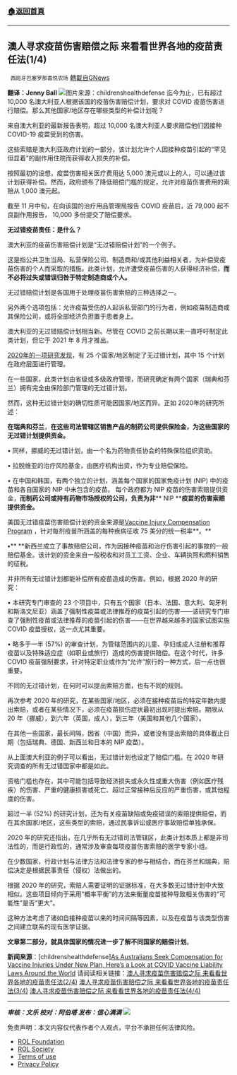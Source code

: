 ###  [:house:返回首頁](https://github.com/ourhimalayas/txt)
---


## 澳人寻求疫苗伤害赔偿之际 来看看世界各地的疫苗责任法(1/4)
` 西班牙巴塞罗那喜悦农场` [轉載自GNews](https://gnews.org/zh-hans/1718949/)

**翻译：Jenny Ball**
![](https://assets.gnews.org/wp-content/uploads/2021/12/tempsnip29.png)图片来源：childrenshealthdefense
迄今为止，已有超过 10,000 名澳大利亚人根据该国的疫苗伤害赔偿计划，要求对 COVID 疫苗伤害进行赔偿。那么其他国家/地区存在哪些类型的补偿计划呢？

来自澳大利亚的最新报告表明，超过 10,000 名澳大利亚人要求赔偿他们因接种 COVID-19 疫苗受到的伤害。

这些索赔是澳大利亚政府计划的一部分，该计划允许个人因接种疫苗引起的“罕见但显着”的副作用住院而获得收入损失的补偿。

按照最初的设想，疫苗伤害相关医疗费用达 5,000 澳元或以上的人，可以通过该计划获得补偿。然而，政府颁布了降低赔偿门槛的规定，允许对疫苗伤害费用的索赔从 1,000 澳元起。

截至 11 月中旬，在向该国的治疗用品管理局报告 COVID 疫苗后，近 79,000 起不良副作用报告， 10,000 多份提交了赔偿要求。

**无过错疫苗责任：是什么？**

澳大利亚的疫苗伤害赔偿计划是“无过错赔偿计划”的一个例子。

这是指公共卫生当局、私营保险公司、制造商和/或其他利益相关者，为补偿受疫苗伤害的个人而采取的措施。此类计划，允许遭受疫苗伤害的人获得经济补偿，**而不必将过失或错误归咎于特定制造商或个人。**

无过错赔偿计划是各国用于处理疫苗伤害索赔的三种选择之一。

另外两个选项包括：允许疫苗受伤的人起诉私营部门的行为者，例如疫苗制造商或其保险公司，或将全部经济负担置于患者身上。

澳大利亚的无过错赔偿计划相当新。尽管在 COVID 之前长期以来一直呼吁制定此类计划，但它于 2021 年 8 月才推出。

[2020年的一项研究发现](https://journals.plos.org/plosone/article?id=10.1371/journal.pone.0233334)，有 25 个国家/地区制定了无过错计划，其中 15 个计划在政府层面进行管理。

在一些国家，此类计划由省级或多级政府管理，而研究确定有两个国家（瑞典和芬兰）拥有完全由保险部门管理的无过错计划。

然而，这种无过错计划的确切性质可能因国家/地区而异。正如 2020年的研究所述：

**在瑞典和芬兰**，**在这些司法管辖区销售产品的制药公司提供保险金，为这些国家的无过错计划提供资金。**

• 同样，挪威的无过错计划，由一个名为药物责任协会的特殊保险组织资助。

• 拉脱维亚的治疗风险基金，由医疗机构出资，作为专业赔偿保险。

• 在中国和韩国，有两个独立的计划，涵盖每个国家的国家免疫计划 (NIP) 中的疫苗和各自国家的 NIP 中未包含的疫苗。 每个政府都为 NIP 疫苗的伤害索赔提供资金，**而制药公司或持有药物市场授权的公司，负责为非**** NIP ****疫苗的伤害索赔提供资金。**

美国无过错疫苗伤害赔偿计划的资金来源是[Vaccine Injury Compensation Program](https://www.hrsa.gov/vaccine-compensation/about/index.html) ，针对每剂疫苗所涵盖的每种疾病征收 75 美分的统一税率**。**

**•**** **新西兰成立了事故赔偿公司，作为因接种疫苗和治疗伤害引起的事故的一般赔偿基金。该计划的资金来自一般税收和对员工工资、企业、车辆执照和燃料销售的征税。

并非所有无过错计划都能补偿所有疫苗造成的伤害。例如，根据 2020 年的研究：

• 本研究专门审查的 23 个项目中，只有五个国家（日本、法国、意大利、匈牙利和斯洛文尼亚）涵盖了强制性疫苗或法律推荐的疫苗引起的伤害——该研究专门审查了强制性疫苗或法律推荐的疫苗引起的伤害——在世界越来越多的国家试图实施 COVID 疫苗授权，这一点尤其重要。

• 略多于一半 (57%) 的审查计划，为管辖范围内的儿童、孕妇或成人注册和推荐疫苗以及特殊适应症（如职业或旅行）造成的伤害提供赔偿。在这个时代，许多 COVID 疫苗强制要求，针对特定职业或作为“允许”旅行的一种方式，后一点也很重要。

不同的无过错计划，在何时可以提出索赔方面，也有不同的规则。

再次参考 2020 年的研究，在某些国家/地区，必须在接种疫苗后的特定年数内提出索赔，或者在某些情况下，必须在疫苗损伤症状最初出现时提出索赔。期限从 20 年（挪威），到六年（英国，成人），到三年（美国和其他几个国家）。

在其他一些国家，最长间隔，因省（中国）而异，或者没有提出索赔的具体截止日期（包括瑞典、德国、新西兰和日本的 NIP 疫苗）。

从上面澳大利亚的例子可以看出，无过错计划也设定了赔偿门槛。在 2020 年研究调查的所有无过错国家中都是如此。

资格门槛也存在，其中可能包括导致经济损失或永久性或重大伤害（例如医疗残疾）的伤害、严重的健康损害或死亡、超过正常接种后反应的严重伤害，或其他程度的伤害。

超过一半 (52%) 的研究计划，还为有关疫苗缺陷或免疫错误的索赔提供赔偿，而在其余国家/地区，这些类型的索赔，通过民事诉讼或医疗事故赔偿单独承保。

2020 年的研究还指出，在几乎所有无过错司法管辖区，此类计划本质上都是非司法性的，而是行政性的，通常涉及审查每项疫苗伤害索赔的医学专家小组。

在少数国家，行政计划与法律方法和法律专家的参与相结合，而在芬兰和瑞典，赔偿决定是根据民事责任（侵权）法做出的。

根据 2020 年的研究，索赔人需要证明的证据标准，在大多数无过错计划中大致相似。这些项目倾向于采用“概率平衡”的方法来衡量疫苗接种导致相关伤害的“可能性”是否“更大”。

这种方法考虑了诸如自接种疫苗以来的时间间隔等因素，以及在疫苗与该类型伤害之间建立联系的现有医学证据。

**文章第二部分，就具体国家的情况进一步了解不同国家的赔偿计划**。

**新闻来源**：[childrenshealthdefense][As Australians Seek Compensation for Vaccine Injuries Under New Plan, Here’s a Look at COVID Vaccine Liability Laws Around the World](https://childrenshealthdefense.org/defender/australians-compensation-vaccine-injuries-covid-liability-laws/?utm_source=salsa&amp;eType=EmailBlastContent&amp;eId=8cf7f424-2864-4605-a376-bed243b320a3)
请阅读相关链接：[澳人寻求疫苗伤害赔偿之际 来看看世界各地的疫苗责任法(2/4)](https://gnews.org/zh-hans/1718971/)
[澳人寻求疫苗伤害赔偿之际 来看看世界各地的疫苗责任法(3/4)](https://gnews.org/zh-hans/1719035/)
[澳人寻求疫苗伤害赔偿之际 来看看世界各地的疫苗责任法(4/4)](https://gnews.org/zh-hans/1719051/)

* * *

***审核：文乐
校对：阿伯塔
发布：信心满满***
![](https://assets.gnews.org/wp-content/uploads/2021/12/GNEWS_CH.-1-3.jpeg)
 

免责声明：本文内容仅代表作者个人观点，平台不承担任何法律风险。

- [ROL Foundation](https://rolfoundation.org/)
- [ROL Society](https://rolsociety.org/)
- [Terms of use](https://gnews.org/terms-of-use-3/)
- [Privacy Policy](https://gnews.org/privacy-policy/)
